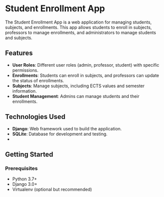 # Student Enrollment App

The Student Enrollment App is a web application for managing students, subjects, and enrollments. This app allows students to enroll in subjects, professors to manage enrollments, and administrators to manage students and subjects.

## Features

- **User Roles**: Different user roles (admin, professor, student) with specific permissions.
- **Enrollments**: Students can enroll in subjects, and professors can update the status of enrollments.
- **Subjects**: Manage subjects, including ECTS values and semester information.
- **Student Management**: Admins can manage students and their enrollments.

## Technologies Used

- **Django**: Web framework used to build the application.
- **SQLite**: Database for development and testing.
- 
## Getting Started

### Prerequisites

- Python 3.7+
- Django 3.0+
- Virtualenv (optional but recommended)
